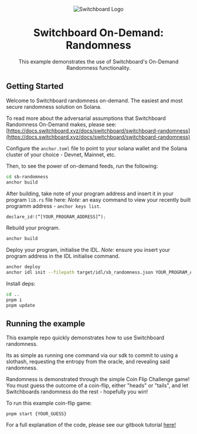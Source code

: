 <div align="center">

![Switchboard Logo](https://github.com/switchboard-xyz/core-sdk/raw/main/website/static/img/icons/switchboard/avatar.png)

# Switchboard On-Demand: Randomness 
This example demonstrates the use of Switchboard's On-Demand Randomness functionality.

</div>


## Getting Started

Welcome to Switchboard randomness on-demand.  The easiest and most secure
randomness solution on Solana.

To read more about the adversarial assumptions that Switchboard Randomness
On-Demand makes, please see: [https://docs.switchboard.xyz/docs/switchboard/switchboard-randomness](https://docs.switchboard.xyz/docs/switchboard/switchboard-randomness)

Configure the `anchor.toml` file to point to your solana wallet and the Solana cluster of your choice - Devnet, Mainnet, etc.

Then, to see the power of on-demand feeds, run the following:

```bash
cd sb-randomness
anchor build
```
After building, take note of your program address and insert it in your program `lib.rs` file here:
*Note:* an easy command to view your recently built programm address - `anchor keys list`.
```typescript
declare_id!(“[YOUR_PROGRAM_ADDRESS]“);
```
Rebuild your program.
```bash
anchor build
```
Deploy your program, initialise the IDL.
*Note:* ensure you insert your program address in the IDL initialise command.

```bash
anchor deploy
anchor idl init --filepath target/idl/sb_randomness.json YOUR_PROGRAM_ADDRESS
```
Install deps:
```bash
cd ..
pnpm i 
pnpm update
```

## Running the example

This example repo quickly demonstrates how to use Switchboard randomness.

Its as simple as running one command via our sdk to commit to using a slothash,
requesting the entropy from the oracle, and revealing said randomness.

Randomness is demonstrated through the simple Coin Flip Challenge game! You must guess the outcome of a coin-flip, either "heads" or "tails", and let Switchboards randomness do the rest - hopefully you win!

To run this example coin-flip game: 

`pnpm start {YOUR_GUESS}`


For a full explanation of the code, please see our gitbook tutorial [here!](https://docs.switchboard.xyz/docs/switchboard/switchboard-randomness/getting-started)
